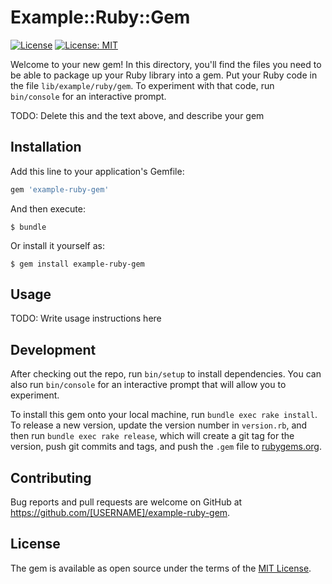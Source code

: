# Example::Ruby::Gem

[![License](https://img.shields.io/badge/License-Apache%202.0-blue.svg)](https://opensource.org/licenses/Apache-2.0) [![License: MIT](https://img.shields.io/badge/License-MIT-yellow.svg)](https://opensource.org/licenses/MIT)

Welcome to your new gem! In this directory, you'll find the files you need to be able to package up your Ruby library into a gem. Put your Ruby code in the file `lib/example/ruby/gem`. To experiment with that code, run `bin/console` for an interactive prompt.

TODO: Delete this and the text above, and describe your gem

## Installation

Add this line to your application's Gemfile:

```ruby
gem 'example-ruby-gem'
```

And then execute:

    $ bundle

Or install it yourself as:

    $ gem install example-ruby-gem

## Usage

TODO: Write usage instructions here

## Development

After checking out the repo, run `bin/setup` to install dependencies. You can also run `bin/console` for an interactive prompt that will allow you to experiment.

To install this gem onto your local machine, run `bundle exec rake install`. To release a new version, update the version number in `version.rb`, and then run `bundle exec rake release`, which will create a git tag for the version, push git commits and tags, and push the `.gem` file to [rubygems.org](https://rubygems.org).

## Contributing

Bug reports and pull requests are welcome on GitHub at https://github.com/[USERNAME]/example-ruby-gem.


## License

The gem is available as open source under the terms of the [MIT License](http://opensource.org/licenses/MIT).
